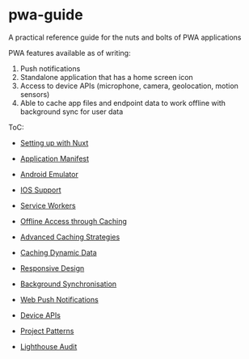 # pwa-guide

A practical reference guide for the nuts and bolts of PWA applications

PWA features available as of writing:

1. Push notifications
2. Standalone application that has a home screen icon
3. Access to device APIs (microphone, camera, geolocation, motion sensors)
4. Able to cache app files and endpoint data to work offline with background sync for user data

ToC:

- [Setting up with Nuxt]()
- [Application Manifest]()
- [Android Emulator]()
- [IOS Support]()

- [Service Workers]()
- [Offline Access through Caching]()
- [Advanced Caching Strategies]()
- [Caching Dynamic Data]()
- [Responsive Design]()
- [Background Synchronisation]()
- [Web Push Notifications]()
- [Device APIs]()
- [Project Patterns]()

- [Lighthouse Audit]()
